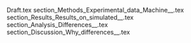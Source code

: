 Draft.tex
section_Methods_Experimental_data_Machine__.tex
section_Results_Results_on_simulated__.tex
section_Analysis_Differences__.tex
section_Discussion_Why_differences__.tex